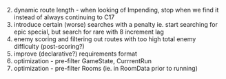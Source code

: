 2. dynamic route length - when looking of Impending, stop when we find it instead of always continuing to C17
3. introduce certain (worse) searches with a penalty ie. start searching for epic special, but search for rare with 8 increment lag
4. enemy scoring and filtering out routes with too high total enemy difficulty (post-scoring?)
5. improve (declarative?) requirements format
6. optimization - pre-filter GameState, CurrrentRun
7. optimization - pre-filter Rooms (ie. in RoomData prior to running)

